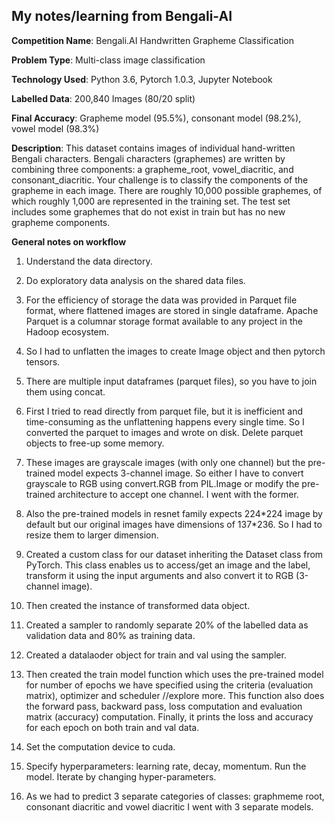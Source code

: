 ## My notes/learning from Bengali-AI

**Competition Name**: Bengali.AI Handwritten Grapheme Classification

**Problem Type**: Multi-class image classification

**Technology Used**: Python 3.6, Pytorch 1.0.3, Jupyter Notebook

**Labelled Data**: 200,840 Images (80/20 split)

**Final Accuracy**: Grapheme model (95.5%), consonant model (98.2%), vowel model (98.3%)

**Description**: This dataset contains images of individual hand-written Bengali characters. Bengali characters (graphemes) are written by combining three components: a grapheme_root, vowel_diacritic, and consonant_diacritic. Your challenge is to classify the components of the grapheme in each image. There are roughly 10,000 possible graphemes, of which roughly 1,000 are represented in the training set. The test set includes some graphemes that do not exist in train but has no new grapheme components.


**General notes on workflow**

1. Understand the data directory.

2. Do exploratory data analysis on the shared data files.

3. For the efficiency of storage the data was provided in Parquet file format, where flattened images are stored in single dataframe.
Apache Parquet is a columnar storage format available to any project in the Hadoop ecosystem.

4. So I had to unflatten the images to create Image object and then pytorch tensors.

5. There are multiple input dataframes (parquet files), so you have to join them using concat.

6. First I tried to read directly from parquet file, but it is inefficient and time-consuming as the unflattening happens every single time.
So I converted the parquet to images and wrote on disk. Delete parquet objects to free-up some memory.

7. These images are grayscale images (with only one channel) but the pre-trained model expects 3-channel image. 
So either I have to convert grayscale to RGB using convert.RGB from PIL.Image or modify the pre-trained architecture to accept one channel. I went with the former.

8. Also the pre-trained models in resnet family expects 224\*224 image by default but our original images have dimensions of 137*236. So I had to resize them to larger dimension.

9. Created a custom class for our dataset inheriting the Dataset class from PyTorch. This class enables us to access/get an image and the label, transform it using the input arguments and also convert it to RGB (3-channel image).

10. Then created the instance of transformed data object.

11. Created a sampler to randomly separate 20% of the labelled data as validation data and 80% as training data.

12. Created a datalaoder object for train and val using the sampler.

13. Then created the train model function which uses the pre-trained model for number of epochs we have specified using the criteria (evaluation matrix), optimizer and scheduler //explore more. This function also does the forward pass, backward pass, loss computation and evaluation matrix (accuracy) computation. Finally, it prints the loss and accuracy for each epoch on both train and val data.

14. Set the computation device to cuda.

15. Specify hyperparameters: learning rate, decay, momentum. Run the model. Iterate by changing hyper-parameters.

16. As we had to predict 3 separate categories of classes: graphmeme root, consonant diacritic and vowel diacritic I went with 3 separate models.
